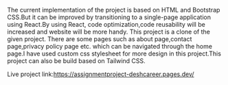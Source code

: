 <!---project-description--->

The current implementation of the project is based on HTML and Bootstrap CSS.But it can be improved by transitioning to a single-page application using React.By using React, code optimization,code reusability will be increased and website will be more handy. This project is a clone of the given project. There are some pages such as about page,contact page,privacy policy page etc. which can be navigated through the home page.I have used custom css stylesheet for more design in this project.This project can also be build based on Tailwind CSS.

Live project link:https://assignmentproject-deshcareer.pages.dev/
